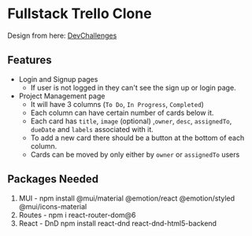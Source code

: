 # Fullstack Trello Clone
Design from here: [DevChallenges](https://devchallenges.io/challenges/wP0LbGgEeKhpFHUpPpDh)

## Features
- Login and Signup pages
  - If user is not logged in they can't see the sign up or login page.
- Project Management page
  - It will have 3 columns (`To Do`, `In Progress`, `Completed`)
  - Each column can have certain number of cards below it.
  - Each card has `title`, `image` (optional) ,`owner`, `desc`, `assignedTo`, `dueDate` and `labels` associated with it.  
  - To add a new card there should be a button at the bottom of each column.
  - Cards can be moved by only either by `owner` or `assignedTo` users
  
## Packages Needed
1. MUI - npm install @mui/material @emotion/react @emotion/styled @mui/icons-material
2. Routes - npm i react-router-dom@6
3. React - DnD npm install react-dnd react-dnd-html5-backend
 
